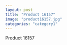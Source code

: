 ```yaml
---
layout: post
title: "Product 16157"
image: "product16157.jpg"
categories: "category1"
---
```

Product 16157
